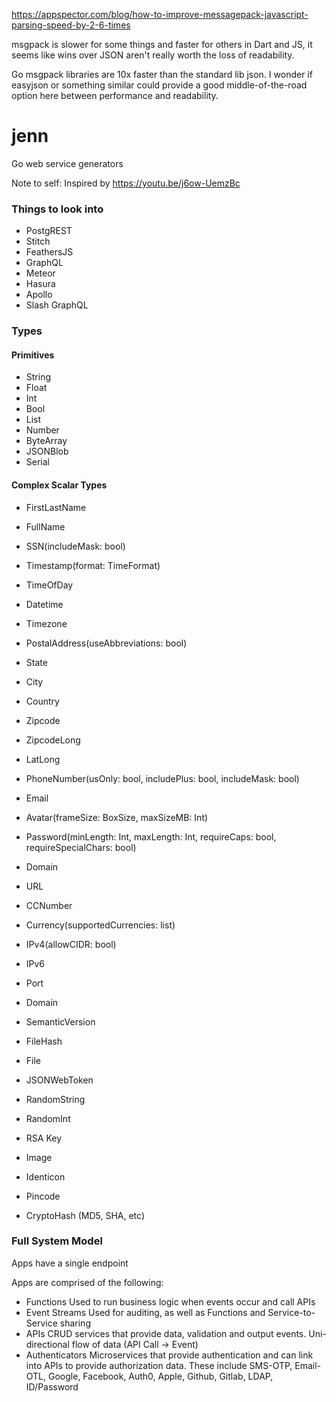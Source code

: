 https://appspector.com/blog/how-to-improve-messagepack-javascript-parsing-speed-by-2-6-times

msgpack is slower for some things and faster for others in Dart and JS, it seems like wins over JSON aren't really worth the loss of readability.

Go msgpack libraries are 10x faster than the standard lib json. I wonder if easyjson or something similar could provide a good middle-of-the-road option here between performance and readability.

# jenn
Go web service generators

Note to self: Inspired by https://youtu.be/j6ow-UemzBc

### Things to look into
- PostgREST
- Stitch
- FeathersJS
- GraphQL
- Meteor
- Hasura
- Apollo
- Slash GraphQL

### Types

#### Primitives
- String
- Float
- Int
- Bool
- List
- Number
- ByteArray
- JSONBlob
- Serial

#### Complex Scalar Types

- FirstLastName
- FullName
- SSN(includeMask: bool)

- Timestamp(format: TimeFormat)
- TimeOfDay
- Datetime
- Timezone

- PostalAddress(useAbbreviations: bool)
- State
- City
- Country
- Zipcode
- ZipcodeLong
- LatLong

- PhoneNumber(usOnly: bool, includePlus: bool, includeMask: bool)
- Email
- Avatar(frameSize: BoxSize, maxSizeMB: Int)
- Password(minLength: Int, maxLength: Int, requireCaps: bool, requireSpecialChars: bool)
- Domain
- URL

- CCNumber
- Currency(supportedCurrencies: list)

- IPv4(allowCIDR: bool)
- IPv6
- Port
- Domain
- SemanticVersion
- FileHash
- File
- JSONWebToken
- RandomString
- RandomInt
- RSA Key
- Image
- Identicon
- Pincode
- CryptoHash (MD5, SHA, etc)

### Full System Model

Apps have a single endpoint

Apps are comprised of the following:

- Functions
    Used to run business logic when events occur and call APIs
- Event Streams
    Used for auditing, as well as Functions and Service-to-Service sharing
- APIs
    CRUD services that provide data, validation and output events. Uni-directional flow of data (API Call -> Event)
- Authenticators
    Microservices that provide authentication and can link into APIs to provide authorization data. These include SMS-OTP, Email-OTL, Google, Facebook, Auth0, Apple, Github, Gitlab, LDAP, ID/Password